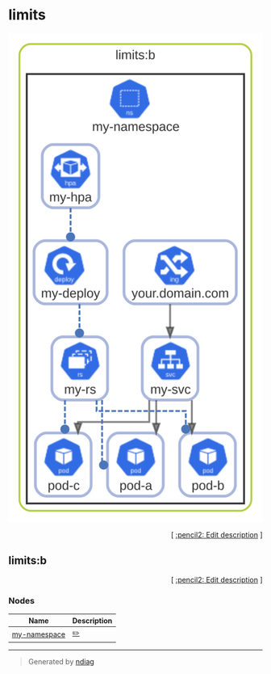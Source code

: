 # limits

![diagram](layer-limits.svg)



<p align="right">
  [ <a href="../input/ndiag.descriptions/_layer-limits.md">:pencil2: Edit description</a> ]
<p>


## limits:b



<p align="right">
  [ <a href="../input/ndiag.descriptions/_cluster-limits_b.md">:pencil2: Edit description</a> ]
<p>


### Nodes

| Name | Description |
| --- | --- |
| [my-namespace](node-my-namespace.md) | <a href="../input/ndiag.descriptions/_node-my-namespace.md">:pencil2:</a> |

---

> Generated by [ndiag](https://github.com/k1LoW/ndiag)

